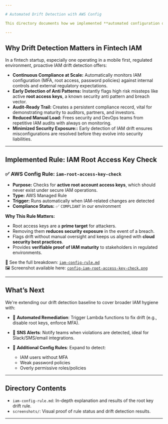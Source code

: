 ```yaml
---

# Automated Drift Detection with AWS Config

This directory documents how we implemented **automated configuration drift detection** for IAM security using AWS Config, an essential part of maintaining cloud security standards in fintech environments. Drift happens when your current AWS resource states deviate from security baselines or policy intent, leading to blind spots, weak compliance, and elevated risk.

---
```


## Why Drift Detection Matters in Fintech IAM

In a fintech startup, especially one operating in a mobile first, regulated environment, proactive IAM drift detection offers:

* **Continuous Compliance at Scale:** Automatically monitors IAM configuration (MFA, root access, password policies) against internal controls and external regulatory expectations.
* **Early Detection of Anti Patterns:** Instantly flags high risk missteps like active **root access keys**, a known security anti pattern and breach vector.
* **Audit-Ready Trail:** Creates a persistent compliance record, vital for demonstrating maturity to auditors, partners, and investors.
* **Reduced Manual Load:** Frees security and DevOps teams from repetitive IAM audits with always on monitoring.
* **Minimized Security Exposure::** Early detection of IAM drift ensures misconfigurations are resolved before they evolve into security liabilities.

---

## Implemented Rule: IAM Root Access Key Check

### ✅ AWS Config Rule: `iam-root-access-key-check`

* **Purpose:** Checks for **active root account access keys**, which should never exist under secure IAM operations.
* **Type:** AWS Managed Rule  
* **Trigger:** Runs automatically when IAM-related changes are detected  
* **Compliance Status:** ✅ `COMPLIANT` in our environment

**Why This Rule Matters:**

* Root access keys are a **prime target** for attackers.  
* Removing them **reduces security exposure** in the event of a breach.  
* Flags drift without manual oversight and keeps us aligned with **cloud security best practices**.  
* Provides **verifiable proof of IAM maturity** to stakeholders in regulated environments.

📄 See the full breakdown: [`iam-config-rule.md`](./iam-config-rule.md)  
🖼️ Screenshot available here: [`config-iam-root-access-key-check.png`](./screenshots/config-iam-root-access-key-check.png)

---

## What’s Next

We're extending our drift detection baseline to cover broader IAM hygiene with:

* 📌 **Automated Remediation**: Trigger Lambda functions to fix drift (e.g., disable root keys, enforce MFA).
* 🔔 **SNS Alerts**: Notify teams when violations are detected, ideal for Slack/SMS/email integrations.
* 🧩 **Additional Config Rules**: Expand to detect:

  * IAM users without MFA  
  * Weak password policies  
  * Overly permissive roles/policies  

---

## Directory Contents

* `iam-config-rule.md`: In-depth explanation and results of the root key drift rule.
* `screenshots/`: Visual proof of rule status and drift detection results.

---
